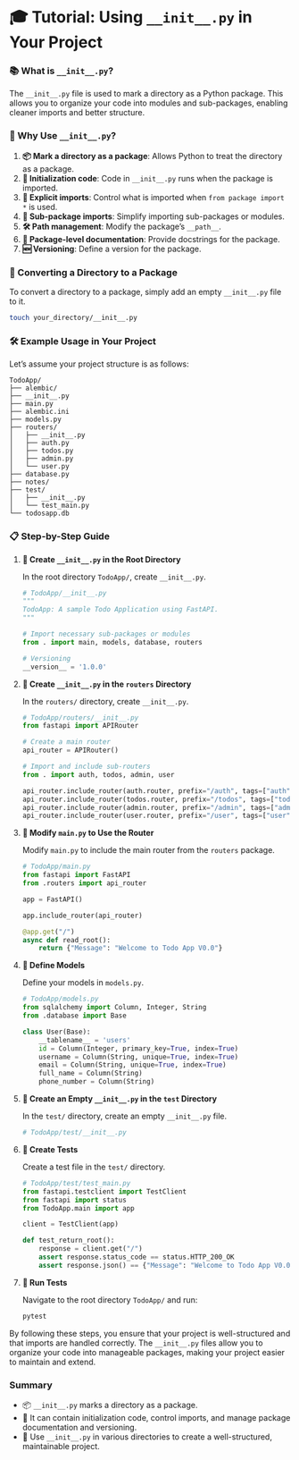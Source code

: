# 🎓 Tutorial: Using `__init__.py` in Your Project

### 📚 What is `__init__.py`?

The `__init__.py` file is used to mark a directory as a Python package. This allows you to organize your code into modules and sub-packages, enabling cleaner imports and better structure.

### 🤔 Why Use `__init__.py`?

1. **📦 Mark a directory as a package**: Allows Python to treat the directory as a package.
2. **🔄 Initialization code**: Code in `__init__.py` runs when the package is imported.
3. **🎯 Explicit imports**: Control what is imported when `from package import *` is used.
4. **📂 Sub-package imports**: Simplify importing sub-packages or modules.
5. **🛠️ Path management**: Modify the package’s `__path__`.
6. **📜 Package-level documentation**: Provide docstrings for the package.
7. **🆕 Versioning**: Define a version for the package.

### 🚀 Converting a Directory to a Package

To convert a directory to a package, simply add an empty `__init__.py` file to it.

```bash
touch your_directory/__init__.py
```

### 🛠️ Example Usage in Your Project

Let’s assume your project structure is as follows:

```
TodoApp/
├── alembic/
├── __init__.py
├── main.py
├── alembic.ini
├── models.py
├── routers/
│   ├── __init__.py
│   ├── auth.py
│   ├── todos.py
│   ├── admin.py
│   └── user.py
├── database.py
├── notes/
├── test/
│   ├── __init__.py
│   └── test_main.py
└── todosapp.db
```

### 📋 Step-by-Step Guide

1. **📝 Create `__init__.py` in the Root Directory**

   In the root directory `TodoApp/`, create `__init__.py`.

   ```python
   # TodoApp/__init__.py
   """
   TodoApp: A sample Todo Application using FastAPI.
   """

   # Import necessary sub-packages or modules
   from . import main, models, database, routers

   # Versioning
   __version__ = '1.0.0'
   ```

2. **📝 Create `__init__.py` in the `routers` Directory**

   In the `routers/` directory, create `__init__.py`.

   ```python
   # TodoApp/routers/__init__.py
   from fastapi import APIRouter

   # Create a main router
   api_router = APIRouter()

   # Import and include sub-routers
   from . import auth, todos, admin, user

   api_router.include_router(auth.router, prefix="/auth", tags=["auth"])
   api_router.include_router(todos.router, prefix="/todos", tags=["todos"])
   api_router.include_router(admin.router, prefix="/admin", tags=["admin"])
   api_router.include_router(user.router, prefix="/user", tags=["user"])
   ```

3. **📝 Modify `main.py` to Use the Router**

   Modify `main.py` to include the main router from the `routers` package.

   ```python
   # TodoApp/main.py
   from fastapi import FastAPI
   from .routers import api_router

   app = FastAPI()

   app.include_router(api_router)

   @app.get("/")
   async def read_root():
       return {"Message": "Welcome to Todo App V0.0"}
   ```

4. **📝 Define Models**

   Define your models in `models.py`.

   ```python
   # TodoApp/models.py
   from sqlalchemy import Column, Integer, String
   from .database import Base

   class User(Base):
       __tablename__ = 'users'
       id = Column(Integer, primary_key=True, index=True)
       username = Column(String, unique=True, index=True)
       email = Column(String, unique=True, index=True)
       full_name = Column(String)
       phone_number = Column(String)
   ```

5. **📝 Create an Empty `__init__.py` in the `test` Directory**

   In the `test/` directory, create an empty `__init__.py` file.

   ```python
   # TodoApp/test/__init__.py
   ```

6. **📝 Create Tests**

   Create a test file in the `test/` directory.

   ```python
   # TodoApp/test/test_main.py
   from fastapi.testclient import TestClient
   from fastapi import status
   from TodoApp.main import app

   client = TestClient(app)

   def test_return_root():
       response = client.get("/")
       assert response.status_code == status.HTTP_200_OK
       assert response.json() == {"Message": "Welcome to Todo App V0.0"}
   ```

7. **🧪 Run Tests**

   Navigate to the root directory `TodoApp/` and run:

   ```bash
   pytest
   ```

By following these steps, you ensure that your project is well-structured and that imports are handled correctly. The `__init__.py` files allow you to organize your code into manageable packages, making your project easier to maintain and extend.

### Summary

- 📦 `__init__.py` marks a directory as a package.
- 📝 It can contain initialization code, control imports, and manage package documentation and versioning.
- 🚀 Use `__init__.py` in various directories to create a well-structured, maintainable project.
